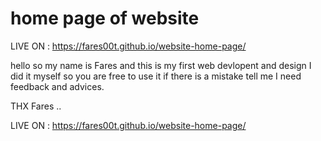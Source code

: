 # home page of website

LIVE ON : https://fares00t.github.io/website-home-page/
 
 hello so my name is Fares and this is my first web devlopent and design I did it myself so you are free to use it if there is a mistake tell me I need feedback and advices.

 THX Fares ..

LIVE ON : https://fares00t.github.io/website-home-page/
